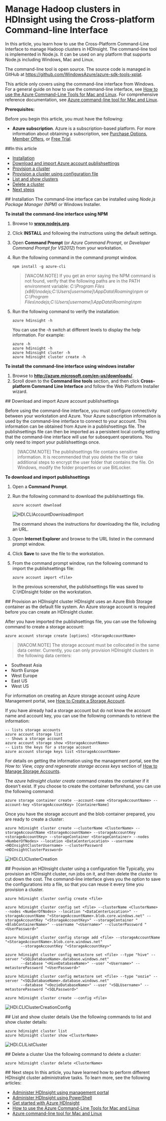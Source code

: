 <properties linkid="manage-services-hdinsight-administer-hdinsight-hadoop-clusters-using-command-line" urlDisplayName="HDInsight Administration" pageTitle="Manage Hadoop clusters using Cross-Platform Command-Line | Azure" metaKeywords="hdinsight, hdinsight administration, hdinsight administration azure, hadoop, administration" description="Learn how to use the Cross-Platform Command-Line Interface to manage Hadoop clusters in HDIsight on any platform that supports Node.js, including Windows, Mac, and Linux." services="hdinsight" umbracoNaviHide="0" disqusComments="1" editor="cgronlun" manager="paulettm" title="Administer Hadoop clusters using the Cross-platform Command-line Interface" authors="jgao" />

<tags ms.service="hdinsight" ms.workload="big-data" ms.tgt_pltfrm="na" ms.devlang="na" ms.topic="article" ms.date="01/01/1900" ms.author="jgao" />

# Manage Hadoop clusters in HDInsight using the Cross-platform Command-line Interface

In this article, you learn how to use the Cross-Platform Command-Line Interface to manage Hadoop clusters in HDInsight. The command-line tool is implemented in Node.js. It can be used on any platform that supports Node.js including Windows, Mac and Linux. 

The command-line tool is open source.  The source code is managed in GitHub at <a href= "https://github.com/WindowsAzure/azure-sdk-tools-xplat">https://github.com/WindowsAzure/azure-sdk-tools-xplat</a>. 

This article only covers using the command-line interface from Windows. For a general guide on how to use the command-line interface, see [How to use the Azure Command-Line Tools for Mac and Linux][azure-command-line-tools]. For comprehensive reference documentation, see [Azure command-line tool for Mac and Linux][azure-command-line-tool].


**Prerequisites:**

Before you begin this article, you must have the following:

- **Azure subscription**. Azure is a subscription-based platform. For more information about obtaining a subscription, see [Purchase Options][azure-purchase-options], [Member Offers][azure-member-offers], or [Free Trial][azure-free-trial].

##In this article

* [Installation](#installation)
* [Download and import Azure account publishsettings](#importsettings)
* [Provision a cluster](#provision)
* [Provision a cluster using configuration file](#provisionconfigfile)
* [List and show clusters](#listshow)
* [Delete a cluster](#delete)
* [Next steps](#nextsteps)

##<a id="installation"></a> Installation
The command-line interface can be installed using *Node.js Package Manager (NPM)* or Windows Installer.

**To install the command-line interface using NPM**

1.	Browse to **www.nodejs.org**.
2.	Click **INSTALL** and following the instructions using the default settings.
3.	Open **Command Prompt** (or *Azure Command Prompt*, or *Developer Command Prompt for VS2012*) from your workstation.
4.	Run the following command in the command prompt window.

		npm install -g azure-cli

	> [WACOM.NOTE] If you get an error saying the NPM command is not found, verify that the following paths are in the PATH environment variable: <i>C:\Program Files (x86)\nodejs;C:\Users\[username]\AppData\Roaming\npm</i> or <i>C:\Program Files\nodejs;C:\Users\[username]\AppData\Roaming\npm</i>


5.	Run the following command to verify the installation:

		azure hdinsight -h

	You can use the *-h* switch at different levels to display the help information.  For example:
		
		azure -h
		azure hdinsight -h
		azure hdinsight cluster -h
		azure hdinsight cluster create -h

**To install the command-line interface using windows installer**

1.	Browse to **http://azure.microsoft.com/en-us/downloads/**.
2.	Scroll down to the **Command line tools** section, and then click **Cross-platform Command Line Interface** and follow the Web Platform Installer wizard.

##<a id="importsettings"></a> Download and import Azure account publishsettings

Before using the command-line interface, you must configure connectivity between your workstation and Azure. Your Azure subscription information is used by the command-line interface to connect to your account. This information can be obtained from Azure in a publishsettings file. The publishsettings file can then be imported as a persistent local config setting that the command-line interface will use for subsequent operations. You only need to import your publishsettings once.

> [WACOM.NOTE] The publishsettings file contains sensitive information. It is recommended that you delete the file or take additional steps to encrypt the user folder that contains the file. On Windows, modify the folder properties or use BitLocker.


**To download and import publishsettings**

1.	Open a **Command Prompt**.
2.	Run the following command to download the publishsettings file.

		azure account download
 
	![HDI.CLIAccountDownloadImport][image-cli-account-download-import]

	The command shows the instructions for downloading the file, including an URL.

3.	Open **Internet Explorer** and browse to the URL listed in the command prompt window.
4.	Click **Save** to save the file to the workstation.
5.	From the command prompt window, run the following command to import the publishsettings file:

		azure account import <file>

	In the previous screenshot, the publishsettings file was saved to C:\HDInsight folder on the workstation.


##<a id="provision"></a> Provision an HDInsight cluster
HDInsight uses an Azure Blob Storage container as the default file system. An Azure storage account is required before you can create an HDInsight cluster. 

After you have imported the publishsettings file, you can use the following command to create a storage account:

	azure account storage create [options] <StorageAccountName>


> [WACOM.NOTE] The storage account must be collocated in the same data center. Currently, you can only provision HDInsight clusters in the following data centers:

><ul>
<li>Southeast Asia</li>
<li>North Europe</li>
<li>West Europe</li>
<li>East US</li>
<li>West US</li>
</ul>


For information on creating an Azure storage account using Azure Management portal, see [How to Create a Storage Account][azure-create-storageaccount].

If you have already had a storage account but do not know the account name and account key, you can use the following commands to retrieve the information:

	-- lists storage accounts
	azure account storage list
	-- Shows a storage account
	azure account storage show <StorageAccountName>
	-- Lists the keys for a storage account
	azure account storage keys list <StorageAccountName>

For details on getting the information using the management portal, see the *How to: View, copy and regenerate storage access keys* section of [How to Manage Storage Accounts][azure-manage-storageaccount].


The *azure hdinsight cluster create* command creates the container if it doesn't exist. If you choose to create the container beforehand, you can use the following command:

	azure storage container create --account-name <StorageAccountName> --account-key <StorageAccountKey> [ContainerName]
		
Once you have the storage account and the blob container prepared, you are ready to create a cluster: 

	azure hdinsight cluster create --clusterName <ClusterName> --storageAccountName <StorageAccountName> --storageAccountKey <storageAccountKey> --storageContainer <StorageContainer> --nodes <NumberOfNodes> --location <DataCenterLocation> --username <HDInsightClusterUsername> --clusterPassword <HDInsightClusterPassword>

![HDI.CLIClusterCreation][image-cli-clustercreation]

















##<a id="provisionconfigfile"></a> Provision an HDInsight cluster using a configuration file
Typically, you provision an HDInsight cluster, run jobs on it, and then delete the cluster to cut down the cost. The command-line interface gives you the option to save the configurations into a file, so that you can reuse it every time you provision a cluster.  
 
	azure hdinsight cluster config create <file>
	 
	azure hdinsight cluster config set <file> --clusterName <ClusterName> --nodes <NumberOfNodes> --location "<DataCenterLocation>" --storageAccountName "<StorageAccountName>.blob.core.windows.net" --storageAccountKey "<StorageAccountKey>" --storageContainer "<BlobContainerName>" --username "<Username>" --clusterPassword "<UserPassword>"
	 
	azure hdinsight cluster config storage add <file> --storageAccountName "<StorageAccountName>.blob.core.windows.net"
	       --storageAccountKey "<StorageAccountKey>"
	 
	azure hdinsight cluster config metastore set <file> --type "hive" --server "<SQLDatabaseName>.database.windows.net"
	       --database "<HiveDatabaseName>" --user "<Username>" --metastorePassword "<UserPassword>"
	 
	azure hdinsight cluster config metastore set <file> --type "oozie" --server "<SQLDatabaseName>.database.windows.net"
	       --database "<OozieDatabaseName>" --user "<SQLUsername>" --metastorePassword "<SQLPassword>"
	 
	azure hdinsight cluster create --config <file>
		 


![HDI.CLIClusterCreationConfig][image-cli-clustercreation-config]


##<a id="listshow"></a> List and show cluster details
Use the following commands to list and show cluster details:
	
	azure hdinsight cluster list
	azure hdinsight cluster show <ClusterName>
	
![HDI.CLIListCluster][image-cli-clusterlisting]


##<a id="delete"></a> Delete a cluster
Use the following command to delete a cluster:

	azure hdinsight cluster delete <ClusterName>




##<a id="nextsteps"></a> Next steps
In this article, you have learned how to perform different HDInsight cluster administrative tasks. To learn more, see the following articles:

* [Administer HDInsight using management portal][hdinsight-admin-portal]
* [Administer HDInsight using PowerShell][hdinsight-admin-powershell]
* [Get started with Azure HDInsight][hdinsight-get-started]
* [How to use the Azure Command-Line Tools for Mac and Linux][azure-command-line-tools]
* [Azure command-line tool for Mac and Linux][azure-command-line-tool]


[azure-command-line-tools]: ../xplat-cli/
[azure-command-line-tool]: ../command-line-tools/
[azure-create-storageaccount]: ../storage-create-storage-account/ 
[azure-manage-storageaccount]: ../storage-manage-storage-account/
[azure-purchase-options]: http://azure.microsoft.com/en-us/pricing/purchase-options/
[azure-member-offers]: http://azure.microsoft.com/en-us/pricing/member-offers/
[azure-free-trial]: http://azure.microsoft.com/en-us/pricing/free-trial/


[hdinsight-admin-portal]: ../hdinsight-administer-use-management-portal/
[hdinsight-admin-powershell]: ../hdinsight-administer-use-powershell/
[hdinsight-get-started]: ../hdinsight-get-started/

[image-cli-account-download-import]: ./media/hdinsight-administer-use-command-line/HDI.CLIAccountDownloadImport.png 
[image-cli-clustercreation]: ./media/hdinsight-administer-use-command-line/HDI.CLIClusterCreation.png
[image-cli-clustercreation-config]: ./media/hdinsight-administer-use-command-line/HDI.CLIClusterCreationConfig.png
[image-cli-clusterlisting]: ./media/hdinsight-administer-use-command-line/HDI.CLIListClusters.png "List and show clusters"
